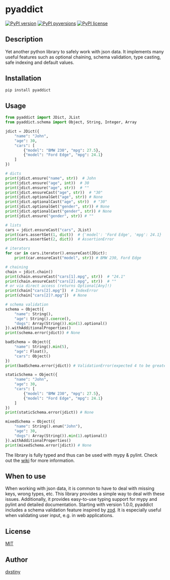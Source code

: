 # pyaddict

[![PyPI version](https://badge.fury.io/py/pyaddict.svg)](https://badge.fury.io/py/pyaddict)
[![PyPI pyversions](https://img.shields.io/pypi/pyversions/pyaddict.svg)](https://pypi.python.org/pypi/pyaddict/)
[![PyPI license](https://img.shields.io/pypi/l/pyaddict.svg)](https://pypi.python.org/pypi/pyaddict/)

## Description
Yet another python library to safely work with json data. It implements many useful features such as optional chaining, schema validation, type casting, safe indexing and default values.

## Installation
```bash
pip install pyaddict
```

## Usage
```python
from pyaddict import JDict, JList
from pyaddict.schema import Object, String, Integer, Array

jdict = JDict({
    "name": "John",
    "age": 30,
    "cars": [
        {"model": "BMW 230", "mpg": 27.5},
        {"model": "Ford Edge", "mpg": 24.1}
    ]
})

# dicts
print(jdict.ensure("name", str))  # John
print(jdict.ensure("age", int))  # 30
print(jdict.ensure("age", str))  # ""
print(jdict.ensureCast("age", str))  # "30"
print(jdict.optionalGet("age", str)) # None
print(jdict.optionalCast("age", str))  # "30"
print(jdict.optionalGet("gender", str)) # None
print(jdict.optionalCast("gender", str)) # None
print(jdict.ensure("gender", str)) # ""

# lists
cars = jdict.ensureCast("cars", JList)
print(cars.assertGet(1, dict))  # {'model': 'Ford Edge', 'mpg': 24.1}
print(cars.assertGet(2, dict))  # AssertionError

# iterators
for car in cars.iterator().ensureCast(JDict):
    print(car.ensureCast("model", str)) # BMW 230, Ford Edge

# chaining
chain = jdict.chain()
print(chain.ensureCast("cars[1].mpg", str))  # "24.1"
print(chain.ensureCast("cars[2].mpg", str))  # ""
# or via direct access (returns Optional[Any]!)
print(chain["cars[2].mpg"])  # IndexError
print(chain["cars[2]?.mpg"])  # None

# schema validation
schema = Object({
    "name": String(),
    "age": String().coerce(),
    "dogs": Array(String()).min(1).optional()
}).withAdditionalProperties()
print(schema.error(jdict)) # None

badSchema = Object({
    "name": String().min(5),
    "age": Float(),
    "cars": Object()
})
print(badSchema.error(jdict)) # ValidationError(expected 4 to be greater than or equal to 5, name: min)

staticSchema = Object({
    "name": "John",
    "age": 30,
    "cars": [
        {"model": "BMW 230", "mpg": 27.5},
        {"model": "Ford Edge", "mpg": 24.1}
    ]
})
print(staticSchema.error(jdict)) # None

mixedSchema = Object({
    "name": String().enum("John"),
    "age": 30,
    "dogs": Array(String()).min(1).optional()
}).withAdditionalProperties()
print(mixedSchema.error(jdict)) # None
```

The library is fully typed and thus can be used with mypy & pylint. Check out the [wiki](https://github.com/dxstiny/pyaddict/wiki) for more information.

## When to use
When working with json data, it is common to have to deal with missing keys, wrong types, etc. This library provides a simple way to deal with these issues. Additionally, it provides easy-to-use typing support for mypy and pylint and detailed documentation.
Starting with version 1.0.0, pyaddict includes a schema validation feature inspired by [zod](https://github.com/colinhacks/zod). It is especially useful when validating user input, e.g. in web applications.

## License
[MIT](LICENSE)

## Author
[dxstiny](https://github.com/dxstiny)
